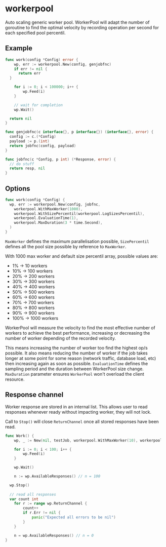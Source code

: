 # workerpool

Auto scaling generic worker pool. WorkerPool will adapt the number of goroutine to find the optimal velocity by recording operation per second for each specified pool percentil.

## Example

```go
func work(config *Config) error {
	wp, err := workerpool.New(config, genjobfnc)
	if err != nil {
	  return err
  }

	for i := 0; i < 100000; i++ {
		wp.Feed(i)
	}

	// wait for completion
	wp.Wait()

  return nil
}

func genjobfnc(c interface{}, p interface{}) (interface{}, error) {
  config := c.(*Config)
  payload := p.(int)
  return jobfnc(config, payload)
}

func jobfnc(c *Config, p int) (*Response, error) {
  // do stuff
  return resp, nil
}
```

## Options

```go
func work(config *Config) {
  wp, err := workerpool.New(config, jobfnc,
    workerpool.WithMaxWorker(1000),
    workerpool.WithSizePercentil(workerpool.LogSizesPercentil),
    workerpool.EvaluationTime(1),
    workerpool.MaxDuration(3 * time.Second),
  )
}
```

`MaxWorker` defines the maximum parallelisation possible, `SizePercentil` defines all the pool size possible by reference to `MaxWorker`.

With 1000 max worker and default size percentil array, possible values are:
  * 1% -> 10 workers
  * 10% -> 100 workers
  * 20% -> 200 workers
  * 30% -> 300 workers
  * 40% -> 400 workers
  * 50% -> 500 workers
  * 60% -> 600 workers
  * 70% -> 700 workers
  * 80% -> 800 workers
  * 90% -> 900 workers
  * 100% -> 1000 workers

WorkerPool will measure the velocity to find the most effective number of workers to achieve the best performance, increasing or decreasing the number of worker depending of the recorded velocity.

This means increasing the number of worker too find the highest op/s possible. It also means reducing the number of worker if the job takes longer at some point for some reason (network traffic, database load, etc) then increasing again as soon as possible. `EvaluationTime` defines the sampling period and the duration between WorkerPool size change. `MaxDuration` parameter ensures `WorkerPool` won't overload the client resource.

## Response channel

Worker response are stored in an internal list. This allows user to read responses whenever ready without impacting worker, they will not lock.

Call to `Stop()` will close `ReturnChannel` once all stored responses have been read.

```go
func Work() {
	wp, _ := New(nil, testJob, workerpool.WithMaxWorker(10), workerpool.WithEvaluationTime(1))

	for i := 0; i < 100; i++ {
		wp.Feed(i)
	}

	wp.Wait()

	n := wp.AvailableResponses() // n = 100

  wp.Stop()
	
  // read all responses
  var count int
	for r := range wp.ReturnChannel {
		count++
		if r.Err != nil {
			panic("Expected all errors to be nil")
		}
	}

	n = wp.AvailableResponses() // n = 0
}
```


